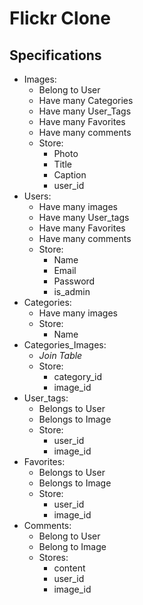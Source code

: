 # Flickr Clone

## Specifications

* Images:
  * Belong to User
  * Have many Categories
  * Have many User_Tags
  * Have many Favorites
  * Have many comments
  * Store:
    * Photo
    * Title
    * Caption
    * user_id
* Users:
  * Have many images
  * Have many User_tags
  * Have many Favorites
  * Have many comments
  * Store:
    * Name
    * Email
    * Password
    * is_admin
* Categories:
  * Have many images
  * Store:
    * Name
* Categories_Images:
  * _Join Table_
  * Store:
    * category_id
    * image_id
* User_tags:
  * Belongs to User
  * Belongs to Image
  * Store:
    * user_id
    * image_id
* Favorites:
  * Belongs to User
  * Belongs to Image
  * Store:
    * user_id
    * image_id
* Comments:
  * Belong to User
  * Belong to Image
  * Stores:
    * content
    * user_id
    * image_id

